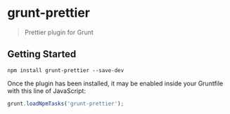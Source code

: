 # grunt-prettier

> Prettier plugin for Grunt

## Getting Started
```shell
npm install grunt-prettier --save-dev
```
Once the plugin has been installed, it may be enabled inside your Gruntfile with this line of JavaScript:
```js
grunt.loadNpmTasks('grunt-prettier');
```